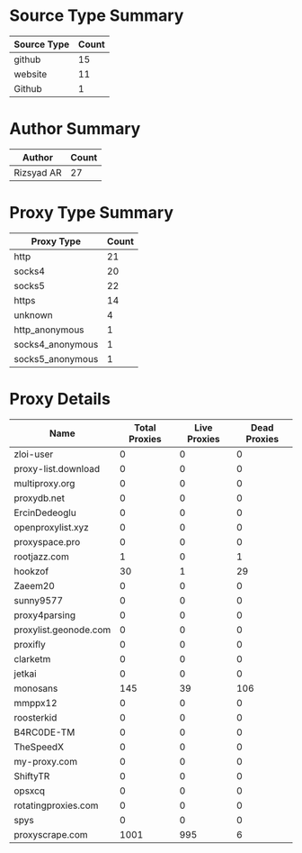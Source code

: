 # Source Type Summary

| Source Type | Count |
|-------------|-------|
| github | 15 |
| website | 11 |
| Github | 1 |


# Author Summary

| Author | Count |
|--------|-------|
| Rizsyad AR | 27 |


# Proxy Type Summary

| Proxy Type | Count |
|------------|-------|
| http | 21 |
| socks4 | 20 |
| socks5 | 22 |
| https | 14 |
| unknown | 4 |
| http_anonymous | 1 |
| socks4_anonymous | 1 |
| socks5_anonymous | 1 |


# Proxy Details

| Name | Total Proxies | Live Proxies | Dead Proxies |
|------|---------------|--------------|---------------|
| zloi-user | 0 | 0 | 0 |
| proxy-list.download | 0 | 0 | 0 |
| multiproxy.org | 0 | 0 | 0 |
| proxydb.net | 0 | 0 | 0 |
| ErcinDedeoglu | 0 | 0 | 0 |
| openproxylist.xyz | 0 | 0 | 0 |
| proxyspace.pro | 0 | 0 | 0 |
| rootjazz.com | 1 | 0 | 1 |
| hookzof | 30 | 1 | 29 |
| Zaeem20 | 0 | 0 | 0 |
| sunny9577 | 0 | 0 | 0 |
| proxy4parsing | 0 | 0 | 0 |
| proxylist.geonode.com | 0 | 0 | 0 |
| proxifly | 0 | 0 | 0 |
| clarketm | 0 | 0 | 0 |
| jetkai | 0 | 0 | 0 |
| monosans | 145 | 39 | 106 |
| mmppx12 | 0 | 0 | 0 |
| roosterkid | 0 | 0 | 0 |
| B4RC0DE-TM | 0 | 0 | 0 |
| TheSpeedX | 0 | 0 | 0 |
| my-proxy.com | 0 | 0 | 0 |
| ShiftyTR | 0 | 0 | 0 |
| opsxcq | 0 | 0 | 0 |
| rotatingproxies.com | 0 | 0 | 0 |
| spys | 0 | 0 | 0 |
| proxyscrape.com | 1001 | 995 | 6 |

